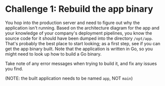 Challenge 1: Rebuild the app binary
===================================

You hop into the production server and need to figure out why the application
isn't running. Based on the architecture diagram for the app and your knowledge
of your company's deployment pipelines, you know the source code for it should
have been dumped into the directory `/opt/app`. That's probably the best place
to start looking; as a first step, see if you can get the app binary built. Note
that the application is written in Go, so you might need to look up how to build
a Go binary.

Take note of any error messages when trying to build it, and fix any issues you
find.

(NOTE: the built application needs to be named `app`, NOT `main`)
